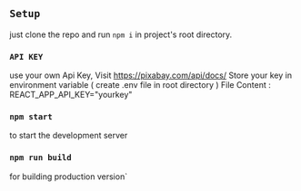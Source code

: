 

## `Setup`
just clone the repo and run `npm i` in project's root directory.


### `API KEY`
use your own Api Key, Visit https://pixabay.com/api/docs/ 
Store your key in environment variable ( create .env file in root directory ) 
File Content : REACT_APP_API_KEY="yourkey"

### `npm start`
to start the development server

### `npm run build`
for building production version`
